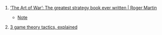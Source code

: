 1. [‘The Art of War’: The greatest strategy book ever written | Roger Martin](https://youtu.be/g_tmTYznG3o)
    - [Note](./Note/The_Art_of_War_The_greatest_strategy_book_ever_written.md)

2. [3 game theory tactics, explained](https://youtu.be/PsLaI4jDftA)